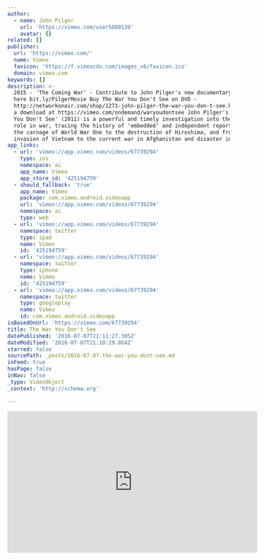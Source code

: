 ```yaml
---
author:
  - name: John Pilger
    url: 'https://vimeo.com/user5080139'
    avatar: {}
related: []
publisher:
  url: 'https://vimeo.com/'
  name: Vimeo
  favicon: 'https://f.vimeocdn.com/images_v6/favicon.ico'
  domain: vimeo.com
keywords: []
description: >-
  2015 - 'The Coming War' - Contribute to John Pilger's new documentary project
  here bit.ly/PilgerMovie Buy The War You Don't See on DVD -
  http://networkonair.com/shop/1271-john-pilger-the-war-you-don-t-see.html or as
  a download at https://vimeo.com/ondemand/waryoudontsee John Pilger's 'The War
  You Don't See' (2011) is a powerful and timely investigation into the media's
  role in war, tracing the history of 'embedded' and independent reporting from
  the carnage of World War One to the destruction of Hiroshima, and from the
  invasion of Vietnam to the current war in Afghanistan and disaster in Iraq.
app_links:
  - url: 'vimeo://app.vimeo.com/videos/67739294'
    type: ios
    namespace: ai
    app_name: Vimeo
    app_store_id: '425194759'
  - should_fallback: 'true'
    app_name: Vimeo
    package: com.vimeo.android.videoapp
    url: 'vimeo://app.vimeo.com/videos/67739294'
    namespace: ai
    type: web
  - url: 'vimeo://app.vimeo.com/videos/67739294'
    namespace: twitter
    type: ipad
    name: Vimeo
    id: '425194759'
  - url: 'vimeo://app.vimeo.com/videos/67739294'
    namespace: twitter
    type: iphone
    name: Vimeo
    id: '425194759'
  - url: 'vimeo://app.vimeo.com/videos/67739294'
    namespace: twitter
    type: googleplay
    name: Vimeo
    id: com.vimeo.android.videoapp
isBasedOnUrl: 'https://vimeo.com/67739294'
title: The War You Don't See
datePublished: '2016-07-07T21:11:27.305Z'
dateModified: '2016-07-07T21:10:29.864Z'
starred: false
sourcePath: _posts/2016-07-07-the-war-you-dont-see.md
inFeed: true
hasPage: false
inNav: false
_type: VideoObject
_context: 'http://schema.org'

---
```

<iframe src="https://cdn.embedly.com/widgets/media.html?src=https%3A%2F%2Fplayer.vimeo.com%2Fvideo%2F67739294&amp;url=https%3A%2F%2Fvimeo.com%2F67739294&amp;image=https%3A%2F%2Fi.vimeocdn.com%2Fvideo%2F439827302_295x166.jpg&amp;key=b7d04c9b404c499eba89ee7072e1c4f7&amp;type=text%2Fhtml&amp;schema=vimeo" width="566" height="320" scrolling="no" frameborder="0" allowfullscreen="" style=""></iframe>